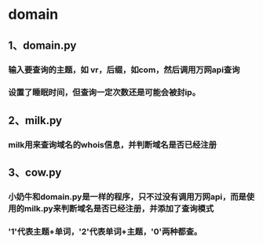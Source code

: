 # domain
## 1、domain.py
<h3>输入要查询的主题，如 vr，后缀，如com，然后调用万网api查询<br>
<h3>设置了睡眠时间，但查询一定次数还是可能会被封ip。<br>

## 2、milk.py
<h3> milk用来查询域名的whois信息，并判断域名是否已经注册<br>

## 3、cow.py
<h3>小奶牛和domain.py是一样的程序，只不过没有调用万网api，而是使用的milk.py来判断域名是否已经注册，并添加了查询模式<br>
<h3>'1'代表主题+单词，'2'代表单词+主题，'0'两种都查。

